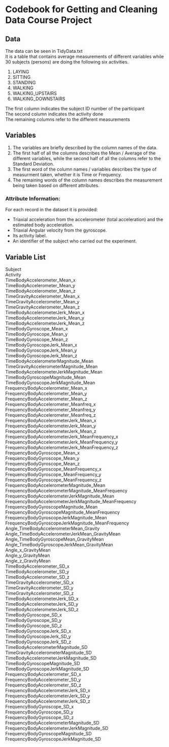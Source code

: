 # Codebook for Getting and Cleaning Data Course Project

## Data
The data can be seen in TidyData.txt  
It is a table that contains average measurements of different variables while 30 subjects (persons) are doing the following six activities.
 1. LAYING
 2. SITTING
 3. STANDING
 4. WALKING
 5. WALKING_UPSTAIRS
 6. WALKING_DOWNSTAIRS

The first column indicates the subject ID number of the participant  
The second column indicates the activity done  
The remaining columns refer to the different measurements  

## Variables
1. The variables are briefly described by the column names of the data.  
2. The first half of all the columns describes the Mean / Average of the different variables, while the second half of all the columns refer to the Standard Deviation.   
3. The first word of the column names / variables describes the type of measurment taken, whether it is Time or Frequency.  
4. The remaining words of the column names describes the measurement being taken based on different attributes.

### Attribute Information:
 For each record in the dataset it is provided: 
- Triaxial acceleration from the accelerometer (total acceleration) and the estimated body acceleration. 
- Triaxial Angular velocity from the gyroscope. 
- Its activity label. 
- An identifier of the subject who carried out the experiment.  

## Variable List  
Subject  
Activity  
TimeBodyAccelerometer_Mean_x  
TimeBodyAccelerometer_Mean_y  
TimeBodyAccelerometer_Mean_z   
TimeGravityAccelerometer_Mean_x   
TimeGravityAccelerometer_Mean_y    
TimeGravityAccelerometer_Mean_z   
TimeBodyAccelerometerJerk_Mean_x   
TimeBodyAccelerometerJerk_Mean_y  
TimeBodyAccelerometerJerk_Mean_z   
TimeBodyGyroscope_Mean_x     
TimeBodyGyroscope_Mean_y   
TimeBodyGyroscope_Mean_z    
TimeBodyGyroscopeJerk_Mean_x     
TimeBodyGyroscopeJerk_Mean_y   
TimeBodyGyroscopeJerk_Mean_z    
TimeBodyAccelerometerMagnitude_Mean      
TimeGravityAccelerometerMagnitude_Mean      
TimeBodyAccelerometerJerkMagnitude_Mean     
TimeBodyGyroscopeMagnitude_Mean   
TimeBodyGyroscopeJerkMagnitude_Mean    
FrequencyBodyAccelerometer_Mean_x    
FrequencyBodyAccelerometer_Mean_y     
FrequencyBodyAccelerometer_Mean_z  
FrequencyBodyAccelerometer_Meanfreq_x     
FrequencyBodyAccelerometer_Meanfreq_y     
FrequencyBodyAccelerometer_Meanfreq_z   
FrequencyBodyAccelerometerJerk_Mean_x    
FrequencyBodyAccelerometerJerk_Mean_y    
FrequencyBodyAccelerometerJerk_Mean_z   
FrequencyBodyAccelerometerJerk_MeanFrequency_x     
FrequencyBodyAccelerometerJerk_MeanFrequency_y   
FrequencyBodyAccelerometerJerk_MeanFrequency_z    
FrequencyBodyGyroscope_Mean_x   
FrequencyBodyGyroscope_Mean_y    
FrequencyBodyGyroscope_Mean_z   
FrequencyBodyGyroscope_MeanFrequency_x     
FrequencyBodyGyroscope_MeanFrequency_y   
FrequencyBodyGyroscope_MeanFrequency_z    
FrequencyBodyAccelerometerMagnitude_Mean    
FrequencyBodyAccelerometerMagnitude_MeanFrequency    
FrequencyBodyAccelerometerJerkMagnitude_Mean   
FrequencyBodyAccelerometerJerkMagnitude_MeanFrequency    
FrequencyBodyGyroscopeMagnitude_Mean    
FrequencyBodyGyroscopeMagnitude_MeanFrequency      
FrequencyBodyGyroscopeJerkMagnitude_Mean     
FrequencyBodyGyroscopeJerkMagnitude_MeanFrequency      
Angle_TimeBodyAccelerometerMean_Gravity     
Angle_TimeBodyAccelerometerJerkMean_GravityMean     
Angle_TimeBodyGyroscopeMean_GravityMean   
Angle_TimeBodyGyroscopeJerkMean_GravityMean    
Angle_x_GravityMean     
Angle_y_GravityMean     
Angle_z_GravityMean   
TimeBodyAccelerometer_SD_x    
TimeBodyAccelerometer_SD_y   
TimeBodyAccelerometer_SD_z   
TimeGravityAccelerometer_SD_x      
TimeGravityAccelerometer_SD_y     
TimeGravityAccelerometer_SD_z      
TimeBodyAccelerometerJerk_SD_x    
TimeBodyAccelerometerJerk_SD_y     
TimeBodyAccelerometerJerk_SD_z    
TimeBodyGyroscope_SD_x   
TimeBodyGyroscope_SD_y     
TimeBodyGyroscope_SD_z       
TimeBodyGyroscopeJerk_SD_x     
TimeBodyGyroscopeJerk_SD_y      
TimeBodyGyroscopeJerk_SD_z     
TimeBodyAccelerometerMagnitude_SD      
TimeGravityAccelerometerMagnitude_SD    
TimeBodyAccelerometerJerkMagnitude_SD     
TimeBodyGyroscopeMagnitude_SD    
TimeBodyGyroscopeJerkMagnitude_SD    
FrequencyBodyAccelerometer_SD_x      
FrequencyBodyAccelerometer_SD_y    
FrequencyBodyAccelerometer_SD_z      
FrequencyBodyAccelerometerJerk_SD_x    
FrequencyBodyAccelerometerJerk_SD_y     
FrequencyBodyAccelerometerJerk_SD_z      
FrequencyBodyGyroscope_SD_x      
FrequencyBodyGyroscope_SD_y     
FrequencyBodyGyroscope_SD_z        
FrequencyBodyAccelerometerMagnitude_SD   
FrequencyBodyAccelerometerJerkMagnitude_SD      
FrequencyBodyGyroscopeMagnitude_SD    
FrequencyBodyGyroscopeJerkMagnitude_SD    
